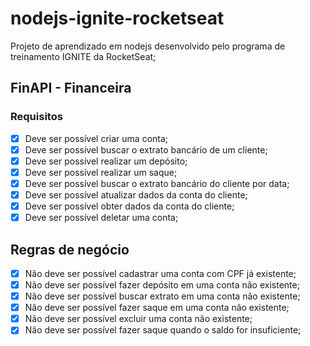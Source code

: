 # nodejs-ignite-rocketseat

Projeto de aprendizado em nodejs desenvolvido pelo programa de treinamento IGNITE da RocketSeat;

## FinAPI - Financeira

### Requisitos

- [x] Deve ser possível criar uma conta;
- [x] Deve ser possível buscar o extrato bancário de um cliente;
- [x] Deve ser possível realizar um depósito;
- [x] Deve ser possível realizar um saque;
- [x] Deve ser possível buscar o extrato bancário do cliente por data;
- [x] Deve ser possível atualizar dados da conta do cliente;
- [x] Deve ser possível obter dados da conta do cliente;
- [x] Deve ser possível deletar uma conta;

## Regras de negócio

- [x] Não deve ser possível cadastrar uma conta com CPF já existente;
- [x] Não deve ser possível fazer depósito em uma conta não existente;
- [x] Não deve ser possível buscar extrato em uma conta não existente;
- [x] Não deve ser possível fazer saque em uma conta não existente;
- [x] Não deve ser possível excluir uma conta não existente;
- [x] Não deve ser possível fazer saque quando o saldo for insuficiente;
